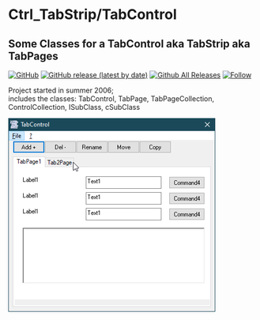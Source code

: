 # Ctrl_TabStrip/TabControl  
## Some Classes for a TabControl aka TabStrip aka TabPages   

[![GitHub](https://img.shields.io/github/license/OlimilO1402/Ctrl_TabControl?style=plastic)](https://github.com/OlimilO1402/Ctrl_TabControl/blob/master/LICENSE) 
[![GitHub release (latest by date)](https://img.shields.io/github/v/release/OlimilO1402/Ctrl_TabControl?style=plastic)](https://github.com/OlimilO1402/Ctrl_TabControl/releases/latest)
[![Github All Releases](https://img.shields.io/github/downloads/OlimilO1402/Ctrl_TabControl/total.svg)](https://github.com/OlimilO1402/Ctrl_TabControl/releases/download/v1.0.6/TabControl_v1.0.6.zip)
[![Follow](https://img.shields.io/github/followers/OlimilO1402.svg?style=social&label=Follow&maxAge=2592000)](https://github.com/OlimilO1402/Ctrl_TabControl/watchers)

Project started in summer 2006;  
includes the classes: TabControl, TabPage, TabPageCollection, ControlCollection, ISubClass, cSubClass  

![TabControl Image](Resources/TabControl.png "TabControl Image")
